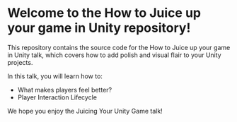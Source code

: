 # Welcome to the How to Juice up your game in Unity repository!

This repository contains the source code for the How to Juice up your game in Unity talk, which covers how to add polish and visual flair to your Unity projects.

In this talk, you will learn how to:

- What makes players feel better?
- Player Interaction Lifecycle

We hope you enjoy the Juicing Your Unity Game talk!
